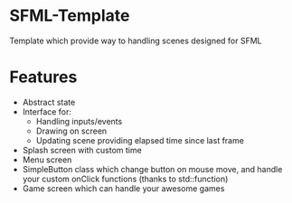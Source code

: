 # SFML-Template
Template which provide way to handling scenes designed for SFML

# Features
  * Abstract state
  * Interface for:
    * Handling inputs/events
    * Drawing on screen
    * Updating scene providing elapsed time since last frame
  * Splash screen with custom time
  * Menu screen
  * SimpleButton class which change button on mouse move, and handle your custom onClick functions (thanks to std::function)
  * Game screen which can handle your awesome games
